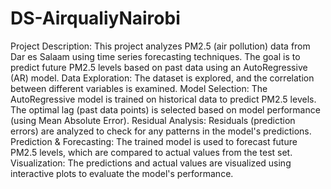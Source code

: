 # DS-AirqualiyNairobi

Project Description:
This project analyzes PM2.5 (air pollution) data from Dar es Salaam using time series forecasting techniques. The goal is to predict future PM2.5 levels based on past data using an AutoRegressive (AR) model.
Data Exploration: The dataset is explored, and the correlation between different variables is examined.
Model Selection: The AutoRegressive model is trained on historical data to predict PM2.5 levels. The optimal lag (past data points) is selected based on model performance (using Mean Absolute Error).
Residual Analysis: Residuals (prediction errors) are analyzed to check for any patterns in the model's predictions.
Prediction & Forecasting: The trained model is used to forecast future PM2.5 levels, which are compared to actual values from the test set.
Visualization: The predictions and actual values are visualized using interactive plots to evaluate the model's performance.

